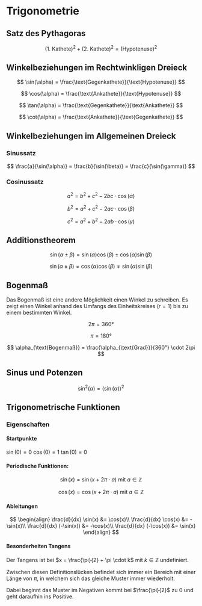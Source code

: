 # Trigonometrie

## Satz des Pythagoras

$$
(\text{1. Kathete})^2 + (\text{2. Kathete})^2 = (\text{Hypotenuse})^2
$$

## Winkelbeziehungen im Rechtwinkligen Dreieck

$$
\sin(\alpha) = \frac{\text{Gegenkathete}}{\text{Hypotenuse}}
$$

$$
\cos(\alpha) = \frac{\text{Ankathete}}{\text{Hypotenuse}}
$$

$$
\tan(\alpha) = \frac{\text{Gegenkathete}}{\text{Ankathete}}
$$

$$
\cot(\alpha) = \frac{\text{Ankathete}}{\text{Gegenkathete}}
$$

## Winkelbeziehungen im Allgemeinen Dreieck

### Sinussatz

$$
\frac{a}{\sin(\alpha)} = \frac{b}{\sin(\beta)} = \frac{c}{\sin(\gamma)}
$$

### Cosinussatz

$$
a^2 = b^2 + c^2 - 2bc \cdot \cos(\alpha)
$$

$$
b^2 = a^2 + c^2 - 2ac \cdot \cos(\beta)
$$

$$
c^2 = a^2 + b^2 - 2ab \cdot \cos(\gamma)
$$

## Additionstheorem

$$
\sin(\alpha \pm \beta) = \sin(\alpha) \cos(\beta) \pm \cos(\alpha) \sin(\beta)
$$

$$
\sin(\alpha \pm \beta) = \cos(\alpha) \cos(\beta) \mp \sin(\alpha) \sin(\beta)
$$

## Bogenmaß

Das Bogenmaß ist eine andere Möglichkeit einen Winkel zu schreiben. Es zeigt einen Winkel anhand des Umfangs des Einheitskreises ($r = 1$) bis zu einem bestimmten Winkel.

$$
2\pi = 360°
$$

$$
\pi = 180°
$$

$$
\alpha_{\text{Bogenmaß}} = \frac{\alpha_{\text{Grad}}}{360°} \cdot 2\pi
$$

## Sinus und Potenzen

$$
\sin^2(\alpha) = (\sin(\alpha))^2
$$

## Trigonometrische Funktionen

### Eigenschaften

#### Startpunkte

$\sin(0) = 0$
$\cos(0) = 1$
$\tan(0) = 0$

#### Periodische Funktionen:

$$
\sin(x) = \sin(x + 2\pi \cdot a) \text{ mit } a \in \mathbb{Z}
$$

$$
\cos(x) = \cos(x + 2\pi \cdot a) \text{ mit } a \in \mathbb{Z}
$$

#### Ableitungen

$$
\begin{align}
\frac{d}{dx} \sin(x) &= \cos(x)\\
\frac{d}{dx} \cos(x) &= -\sin(x)\\
\frac{d}{dx} (-\sin(x)) &= -\cos(x)\\
\frac{d}{dx} (-\cos(x)) &= \sin(x)
\end{align}
$$

#### Besonderheiten Tangens

Der Tangens ist bei $x = \frac{\pi}{2} + \pi \cdot k$ mit $k \in \mathbb{Z}$ undefiniert.

Zwischen diesen Definitionslücken befindet sich immer ein Bereich mit einer Länge von $\pi$, in welchem sich das gleiche Muster immer wiederholt.

Dabei beginnt das Muster im Negativen kommt bei $\frac{\pi}{2}$ zu $0$ und geht daraufhin ins Positive.